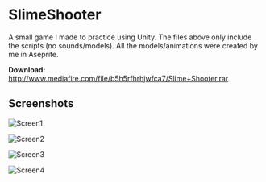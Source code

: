 # SlimeShooter

A small game I made to practice using Unity. The files above only include the scripts (no sounds/models). All the models/animations were created by me in Aseprite.

**Download:** http://www.mediafire.com/file/b5h5rfhrhjwfca7/Slime+Shooter.rar


## Screenshots
![Screen1](https://i.imgur.com/3r6VqBG.png)

![Screen2](https://i.imgur.com/U1Yx7mH.png)

![Screen3](https://i.imgur.com/p3vWj2B.png)

![Screen4](https://i.imgur.com/2RP3yLU.png)
